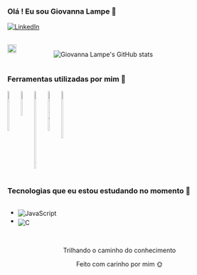 

### Olá ! Eu sou  Giovanna Lampe 🧡


[![LinkedIn](https://img.shields.io/badge/LinkedIn-0077B5?style=for-the-badge&logo=linkedin&logoColor=white)](https://www.linkedin.com/in/giovanna-lampe-82478826b/)

<br/>  

<div style="display: flex">

<img align="left" src="https://github.com/LampeGi/LampeGi/assets/130471515/d3247f5f-817a-4908-bdcd-a015b33ae243" style="width: 20%">

![Giovanna Lampe's GitHub stats](https://github-readme-stats.vercel.app/api?username=LampeGi&show_icons=true&theme=slateorange)

</div>

### Ferramentas utilizadas por mim 🔧

<div style="display:flex"><br/>
<img align="center" alt="HTML5" src="https://cdn.jsdelivr.net/gh/devicons/devicon/icons/html5/html5-original.svg" style="width: 6%">

<img align="center" alt="CSS" src="https://cdn.jsdelivr.net/gh/devicons/devicon/icons/css3/css3-original.svg" style="width: 6%">

<img align="center" alt="JavaScript" src="https://cdn.jsdelivr.net/gh/devicons/devicon/icons/javascript/javascript-original.svg" style="width: 6%">

<img align="center" alt="MYSQL" src="https://cdn.jsdelivr.net/gh/devicons/devicon/icons/mysql/mysql-original-wordmark.svg" style="width: 6%">

<img align="center" alt="TRELLO" src="https://cdn.jsdelivr.net/gh/devicons/devicon/icons/trello/trello-plain.svg" style="width: 6%">

</div>

<br/>

### Tecnologias que eu estou estudando no momento 📓

<div style="display:flex">
<ul>

<li><img align="center"
alt="JavaScript" src="https://img.shields.io/badge/JavaScript-F7DF1E?style=for-the-badge&logo=JavaScript&logoColor=white"></li>


<li><img align="center"
alt="C" src="https://img.shields.io/badge/C-00599C?style=for-the-badge&logo=c&logoColor=white" style=" padding-top: 5%";></li>


</div>

</ul>

</br>

<div align="center">
<p>Trilhando o caminho do conhecimento</p>

<p>Feito com carinho por mim 🌞 </p>

</div>

